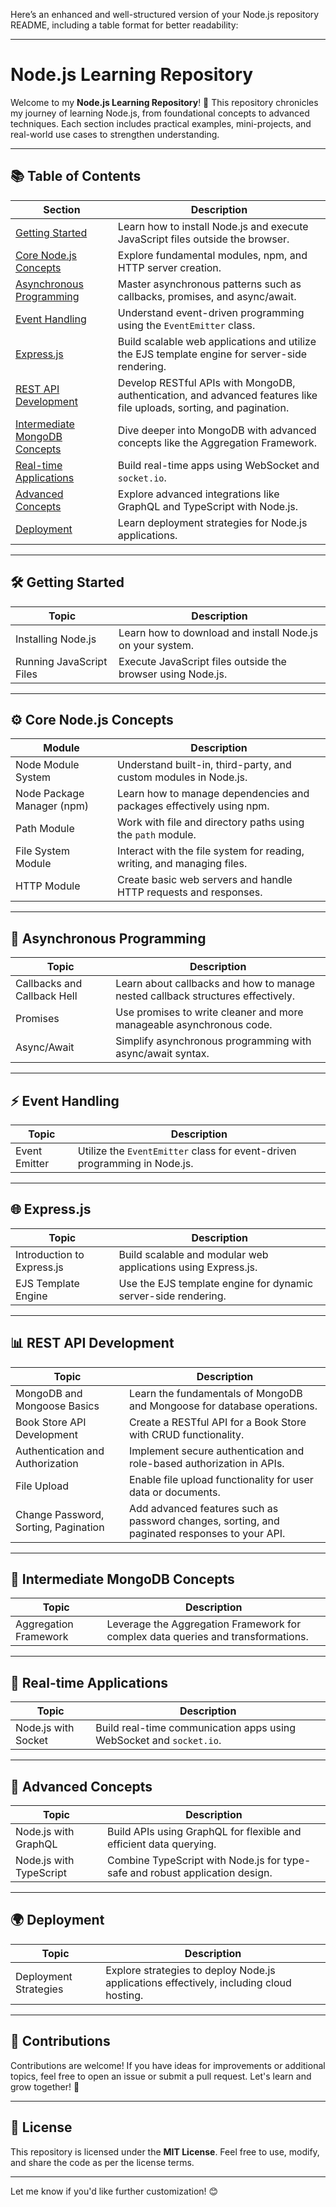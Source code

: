 Here’s an enhanced and well-structured version of your Node.js repository README, including a table format for better readability:

---

# Node.js Learning Repository

Welcome to my **Node.js Learning Repository**! 🚀 This repository chronicles my journey of learning Node.js, from foundational concepts to advanced techniques. Each section includes practical examples, mini-projects, and real-world use cases to strengthen understanding.

---

## 📚 Table of Contents

| **Section**                        | **Description**                                                                                                                                                          |
|------------------------------------|----------------------------------------------------------------------------------------------------------------------------------------------------------------------|
| [Getting Started](#getting-started)         | Learn how to install Node.js and execute JavaScript files outside the browser.                                                                                      |
| [Core Node.js Concepts](#core-nodejs-concepts) | Explore fundamental modules, npm, and HTTP server creation.                                                                                                         |
| [Asynchronous Programming](#asynchronous-programming) | Master asynchronous patterns such as callbacks, promises, and async/await.                                                                                          |
| [Event Handling](#event-handling)         | Understand event-driven programming using the `EventEmitter` class.                                                                                                 |
| [Express.js](#expressjs)                 | Build scalable web applications and utilize the EJS template engine for server-side rendering.                                                                      |
| [REST API Development](#rest-api-development) | Develop RESTful APIs with MongoDB, authentication, and advanced features like file uploads, sorting, and pagination.                                                |
| [Intermediate MongoDB Concepts](#intermediate-mongodb-concepts) | Dive deeper into MongoDB with advanced concepts like the Aggregation Framework.                                                                                     |
| [Real-time Applications](#real-time-applications) | Build real-time apps using WebSocket and `socket.io`.                                                                                                              |
| [Advanced Concepts](#advanced-concepts)       | Explore advanced integrations like GraphQL and TypeScript with Node.js.                                                                                            |
| [Deployment](#deployment)               | Learn deployment strategies for Node.js applications.                                                                                                              |

---

## 🛠️ Getting Started

| **Topic**                      | **Description**                                           |
|--------------------------------|-----------------------------------------------------------|
| Installing Node.js             | Learn how to download and install Node.js on your system. |
| Running JavaScript Files       | Execute JavaScript files outside the browser using Node.js.|

---

## ⚙️ Core Node.js Concepts

| **Module**                  | **Description**                                                                                   |
|-----------------------------|---------------------------------------------------------------------------------------------------|
| Node Module System          | Understand built-in, third-party, and custom modules in Node.js.                                 |
| Node Package Manager (npm)  | Learn how to manage dependencies and packages effectively using npm.                             |
| Path Module                 | Work with file and directory paths using the `path` module.                                      |
| File System Module          | Interact with the file system for reading, writing, and managing files.                          |
| HTTP Module                 | Create basic web servers and handle HTTP requests and responses.                                 |

---

## 🔄 Asynchronous Programming

| **Topic**                   | **Description**                                                                                 |
|-----------------------------|-------------------------------------------------------------------------------------------------|
| Callbacks and Callback Hell | Learn about callbacks and how to manage nested callback structures effectively.                 |
| Promises                    | Use promises to write cleaner and more manageable asynchronous code.                            |
| Async/Await                 | Simplify asynchronous programming with async/await syntax.                                      |

---

## ⚡ Event Handling

| **Topic**       | **Description**                                                                 |
|------------------|-------------------------------------------------------------------------------|
| Event Emitter    | Utilize the `EventEmitter` class for event-driven programming in Node.js.    |

---

## 🌐 Express.js

| **Topic**            | **Description**                                                                 |
|-----------------------|-------------------------------------------------------------------------------|
| Introduction to Express.js | Build scalable and modular web applications using Express.js.               |
| EJS Template Engine   | Use the EJS template engine for dynamic server-side rendering.                 |

---

## 📊 REST API Development

| **Topic**                            | **Description**                                                                                         |
|--------------------------------------|---------------------------------------------------------------------------------------------------------|
| MongoDB and Mongoose Basics          | Learn the fundamentals of MongoDB and Mongoose for database operations.                                 |
| Book Store API Development           | Create a RESTful API for a Book Store with CRUD functionality.                                          |
| Authentication and Authorization     | Implement secure authentication and role-based authorization in APIs.                                  |
| File Upload                          | Enable file upload functionality for user data or documents.                                           |
| Change Password, Sorting, Pagination | Add advanced features such as password changes, sorting, and paginated responses to your API.          |

---

## 📂 Intermediate MongoDB Concepts

| **Topic**              | **Description**                                                                  |
|-------------------------|----------------------------------------------------------------------------------|
| Aggregation Framework   | Leverage the Aggregation Framework for complex data queries and transformations. |

---

## 🔗 Real-time Applications

| **Topic**            | **Description**                                                                 |
|-----------------------|-------------------------------------------------------------------------------|
| Node.js with Socket   | Build real-time communication apps using WebSocket and `socket.io`.          |

---

## 🚀 Advanced Concepts

| **Topic**                | **Description**                                                                 |
|---------------------------|-------------------------------------------------------------------------------|
| Node.js with GraphQL      | Build APIs using GraphQL for flexible and efficient data querying.            |
| Node.js with TypeScript   | Combine TypeScript with Node.js for type-safe and robust application design. |

---

## 🌍 Deployment

| **Topic**              | **Description**                                                                 |
|-------------------------|-------------------------------------------------------------------------------|
| Deployment Strategies   | Explore strategies to deploy Node.js applications effectively, including cloud hosting. |

---

## 🤝 Contributions

Contributions are welcome! If you have ideas for improvements or additional topics, feel free to open an issue or submit a pull request. Let's learn and grow together! 🌟

---

## 📜 License

This repository is licensed under the **MIT License**. Feel free to use, modify, and share the code as per the license terms.

---

Let me know if you'd like further customization! 😊
